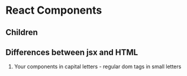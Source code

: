 # React Components

## Children

## Differences between jsx and HTML

1. Your components in capital letters - 
regular dom tags in small letters

